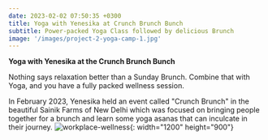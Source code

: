 ```yaml
---
date: 2023-02-02 07:50:35 +0300
title: Yoga with Yenesika at Crunch Brunch Bunch
subtitle: Power-packed Yoga Class followed by delicious Brunch
image: '/images/project-2-yoga-camp-1.jpg'
---
```


**Yoga with Yenesika at the Crunch Brunch Bunch** 

Nothing says relaxation better than a Sunday Brunch. Combine that with Yoga, and you have a fully packed wellness session.

In February 2023, Yenesika held an event called "Crunch Brunch" in the beautiful Sainik Farms of New Delhi which was focused on bringing people together for a brunch and learn some yoga asanas that can inculcate in their journey.
![workplace-wellness](/images/project-2-yoga-camp-5.jpg){: width="1200" height="900"}
